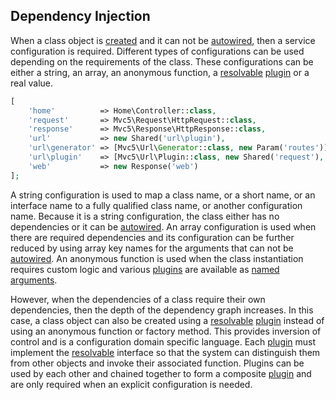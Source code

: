 ## Dependency Injection
When a class object is [created](https://github.com/mvc5/mvc5/blob/master/src/Service/Builder.php#L34) and it can not be [autowired](#autowiring), then a service configuration is required. Different types of configurations can be used depending on the requirements of the class. These configurations can be either a string, an array, an anonymous function, a [resolvable](https://github.com/mvc5/mvc5/blob/master/src/Resolvable.php) [plugin](#plugins) or a real value.

```php
[
    'home'          => Home\Controller::class,
    'request'       => Mvc5\Request\HttpRequest::class,
    'response'      => Mvc5\Response\HttpResponse::class,
    'url'           => new Shared('url\plugin'),
    'url\generator' => [Mvc5\Url\Generator::class, new Param('routes')],
    'url\plugin'    => [Mvc5\Url\Plugin::class, new Shared('request'), new Plugin('url\generator')],
    'web'           => new Response('web')
];
```

A string configuration is used to map a class name, or a short name, or an interface name to a fully qualified class name, or another configuration name. Because it is a string configuration, the class either has no dependencies or it can be [autowired](#autowiring). An array configuration is used when there are required dependencies and its configuration can be further reduced by using array key names for the arguments that can not be [autowired](#autowiring). An anonymous function is used when the class instantiation requires custom logic and various [plugins](https://github.com/mvc5/mvc5/blob/master/config/service.php) are available as [named arguments](#named-arguments-and-plugins).

However, when the dependencies of a class require their own dependencies, then the depth of the dependency graph increases. In this case, a class object can also be created using a [resolvable](https://github.com/mvc5/mvc5/blob/master/src/Resolvable.php) [plugin](#plugins) instead of using an anonymous function or factory method. This provides inversion of control and is a configuration domain specific language. Each [plugin](#plugins) must implement the [resolvable](https://github.com/mvc5/mvc5/blob/master/src/Resolvable.php) interface so that the system can distinguish them from other objects and invoke their associated function. Plugins can be used by each other and chained together to form a composite [plugin](#plugins) and are only required when an explicit configuration is needed.
